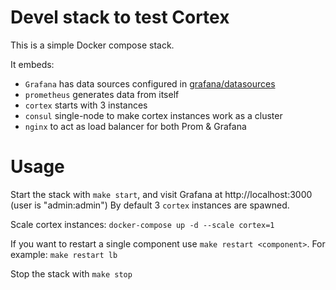 # Devel stack to test Cortex
This is a simple Docker compose stack.

It embeds:
- `Grafana` has data sources configured in [grafana/datasources]()
- `prometheus` generates data from itself
- `cortex` starts with 3 instances
- `consul` single-node to make cortex instances work as a cluster
- `nginx` to act as load balancer for both Prom & Grafana

# Usage
Start the stack with `make start`, and visit Grafana at http://localhost:3000 (user is "admin:admin")
By default 3 `cortex` instances are spawned.

Scale cortex instances: `docker-compose up -d --scale cortex=1`

If you want to restart a single component use `make restart <component>`.
For example: `make restart lb`

Stop the stack with `make stop`
